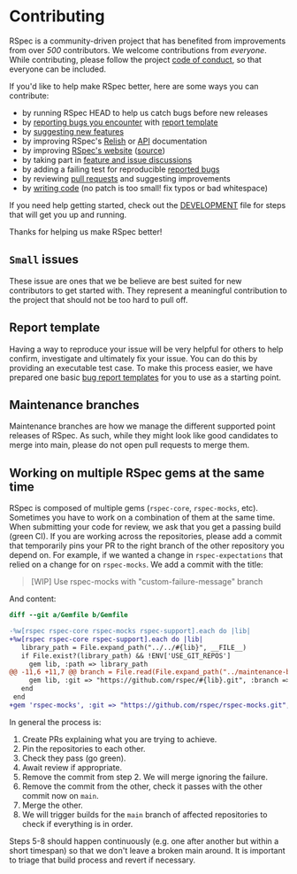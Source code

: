 <!---
This file was generated on 2023-03-02T14:06:19+00:00 from the rspec-dev repo.
DO NOT modify it by hand as your changes will get lost the next time it is generated.
-->

# Contributing

RSpec is a community-driven project that has benefited from improvements from over *500* contributors.
We welcome contributions from *everyone*. While contributing, please follow the project [code of conduct](CODE_OF_CONDUCT.md), so that everyone can be included.

If you'd like to help make RSpec better, here are some ways you can contribute:

  - by running RSpec HEAD to help us catch bugs before new releases
  - by [reporting bugs you encounter](https://github.com/rspec/rspec-support/issues/new) with [report template](#report-template)
  - by [suggesting new features](https://github.com/rspec/rspec-support/issues/new)
  - by improving RSpec's [Relish](https://relishapp.com/rspec) or [API](https://rspec.info/documentation/) documentation
  - by improving [RSpec's website](https://rspec.info/) ([source](https://github.com/rspec/rspec.github.io))
  - by taking part in [feature and issue discussions](https://github.com/rspec/rspec-support/issues)
  - by adding a failing test for reproducible [reported bugs](https://github.com/rspec/rspec-support/issues)
  - by reviewing [pull requests](https://github.com/rspec/rspec-support/pulls) and suggesting improvements
  - by [writing code](DEVELOPMENT.md) (no patch is too small! fix typos or bad whitespace)

If you need help getting started, check out the [DEVELOPMENT](DEVELOPMENT.md) file for steps that will get you up and running.

Thanks for helping us make RSpec better!

## `Small` issues

These issue are ones that we be believe are best suited for new contributors to
get started with. They represent a meaningful contribution to the project that
should not be too hard to pull off.

## Report template

Having a way to reproduce your issue will be very helpful for others to help confirm,
investigate and ultimately fix your issue. You can do this by providing an executable
test case. To make this process easier, we have prepared one basic
[bug report templates](REPORT_TEMPLATE.md) for you to use as a starting point.

## Maintenance branches

Maintenance branches are how we manage the different supported point releases
of RSpec. As such, while they might look like good candidates to merge into
main, please do not open pull requests to merge them.

## Working on multiple RSpec gems at the same time

RSpec is composed of multiple gems (`rspec-core`, `rspec-mocks`, etc). Sometimes you have
to work on a combination of them at the same time. When submitting your code for review,
we ask that you get a passing build (green CI). If you are working across the repositories,
please add a commit that temporarily pins your PR to the right branch of the other repository
you depend on. For example, if we wanted a change in `rspec-expectations` that relied on a
change for on `rspec-mocks`. We add a commit with the title:

>[WIP] Use rspec-mocks with "custom-failure-message" branch

And content:

```diff
diff --git a/Gemfile b/Gemfile

-%w[rspec rspec-core rspec-mocks rspec-support].each do |lib|
+%w[rspec rspec-core rspec-support].each do |lib|
   library_path = File.expand_path("../../#{lib}", __FILE__)
   if File.exist?(library_path) && !ENV['USE_GIT_REPOS']
     gem lib, :path => library_path
@@ -11,6 +11,7 @@ branch = File.read(File.expand_path("../maintenance-branch", __FILE__)).chomp
     gem lib, :git => "https://github.com/rspec/#{lib}.git", :branch => branch
   end
 end
+gem 'rspec-mocks', :git => "https://github.com/rspec/rspec-mocks.git", :branch => "custom-failure-message"
```

In general the process is:
1. Create PRs explaining what you are trying to achieve.
2. Pin the repositories to each other.
3. Check they pass (go green).
4. Await review if appropriate.
5. Remove the commit from step 2. We will merge ignoring the failure.
6. Remove the commit from the other, check it passes with the other commit now on `main`.
7. Merge the other.
8. We will trigger builds for the `main` branch of affected repositories to check if everything is in order.

Steps 5-8 should happen continuously (e.g. one after another but within a short timespan)
so that we don't leave a broken main around. It is important to triage that build process
and revert if necessary.
